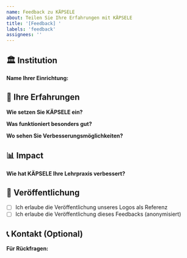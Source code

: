 ```yaml
---
name: Feedback zu KÄPSELE
about: Teilen Sie Ihre Erfahrungen mit KÄPSELE
title: '[Feedback] '
labels: 'feedback'
assignees: ''
---
```


## 🏛️ Institution
**Name Ihrer Einrichtung:**

## 📝 Ihre Erfahrungen
**Wie setzen Sie KÄPSELE ein?**

**Was funktioniert besonders gut?**

**Wo sehen Sie Verbesserungsmöglichkeiten?**

## 📊 Impact
**Wie hat KÄPSELE Ihre Lehrpraxis verbessert?**

## 🤝 Veröffentlichung
- [ ] Ich erlaube die Veröffentlichung unseres Logos als Referenz
- [ ] Ich erlaube die Veröffentlichung dieses Feedbacks (anonymisiert)

## 📞 Kontakt (Optional)
**Für Rückfragen:**